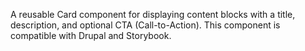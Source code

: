 A reusable Card component for displaying content blocks with a title, description, and optional CTA (Call-to-Action). This component is compatible with Drupal and Storybook.

